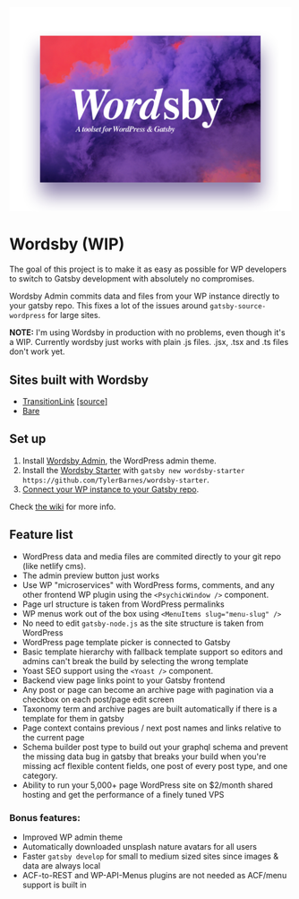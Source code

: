 ![Wordsby logo](wordsby-logo.png?raw=true "Wordsby Admin logo")

# Wordsby (WIP)

The goal of this project is to make it as easy as possible for WP developers to switch to Gatsby development with absolutely no compromises.

Wordsby Admin commits data and files from your WP instance directly to your gatsby repo. This fixes a lot of the issues around `gatsby-source-wordpress` for large sites.

**NOTE:** I'm using Wordsby in production with no problems, even though it's a WIP. Currently wordsby just works with plain .js files. .jsx, .tsx and .ts files don't work yet.

## Sites built with Wordsby

- [TransitionLink](https://transitionlink.tylerbarnes.ca) [[source]](https://github.com/TylerBarnes/TransitionLinkDocs/)
- [Bare](https://bare.ca)

## Set up

1. Install [Wordsby Admin](https://github.com/TylerBarnes/wordsby-admin), the WordPress admin theme.
2. Install the [Wordsby Starter](https://github.com/TylerBarnes/wordsby-starter) with `gatsby new wordsby-starter https://github.com/TylerBarnes/wordsby-starter`.
3. [Connect your WP instance to your Gatsby repo](https://github.com/TylerBarnes/wordsby/wiki/Github---Gitlab-integration-setup).

Check [the wiki](https://github.com/TylerBarnes/wordsby/wiki) for more info.

## Feature list

- WordPress data and media files are commited directly to your git repo (like netlify cms).
- The admin preview button just works
- Use WP "microservices" with WordPress forms, comments, and any other frontend WP plugin using the `<PsychicWindow />` component.
- Page url structure is taken from WordPress permalinks
- WP menus work out of the box using `<MenuItems slug="menu-slug" />`
- No need to edit `gatsby-node.js` as the site structure is taken from WordPress
- WordPress page template picker is connected to Gatsby
- Basic template hierarchy with fallback template support so editors and admins can't break the build by selecting the wrong template
- Yoast SEO support using the `<Yoast />` component.
- Backend view page links point to your Gatsby frontend
- Any post or page can become an archive page with pagination via a checkbox on each post/page edit screen
- Taxonomy term and archive pages are built automatically if there is a template for them in gatsby
- Page context contains previous / next post names and links relative to the current page
- Schema builder post type to build out your graphql schema and prevent the missing data bug in gatsby that breaks your build when you're missing acf flexible content fields, one post of every post type, and one category.
- Ability to run your 5,000+ page WordPress site on $2/month shared hosting and get the performance of a finely tuned VPS

### Bonus features:

- Improved WP admin theme
- Automatically downloaded unsplash nature avatars for all users
- Faster `gatsby develop` for small to medium sized sites since images & data are always local
- ACF-to-REST and WP-API-Menus plugins are not needed as ACF/menu support is built in
